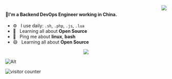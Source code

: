 <!--
**Tinywan/Tinywan** is a ✨ _special_ ✨ repository because its `README.md` (this file) appears on your GitHub profile.

- ⚙️&nbsp;&nbsp; I use daily: `.sh`, `.php`, `.js`, `.html`, `.css`, `.blade.php`
- 🌍&nbsp;&nbsp; I'm mostly active within the **DigitalOcean Community and DevDojo**
- 📘&nbsp;&nbsp; I wrote the **[Introduction to Bash Scripting](https://github.com/bobbyiliev/introduction-to-bash-scripting)** opensource eBook
- 🌱&nbsp;&nbsp; Learning all about **Open Source**
- 💬&nbsp;&nbsp; Ping me about **linux**, **bash**, **ThinkPHP**, **development**, **devops**

- 🔭 I’m currently working on ...
- 🌱 I’m currently learning ...
- 👯 I’m looking to collaborate on ...
- 🤔 I’m looking for help with ...
- 💬 Ask me about ...
- 📫 How to reach me: ...
- 😄 Pronouns: ...
- ⚡ Fun fact: ...
[![Github Stats By Anurag](https://github-readme-stats.vercel.app/api?username=Tinywan&show_icons=true&title_color=62BFAD&icon_color=79ff97&text_color=F7F8E8&bg_color=151515)](https://github.com/anuraghazra/github-readme-stats)
![Anurag's github stats](https://github-readme-stats.vercel.app/api?username=Tinywan&show_icons=true&theme=radical)
-->

<img align="right"  src="https://github-readme-stats.vercel.app/api?username=Tinywan&show_icons=true&count_private=true&theme=radical"/>

#### 👋I'm a Backend DevOps Engineer working in China.

- ⚙️&nbsp;&nbsp; I use daily: `.sh`, `.php`, `.js`, `.lua`
- 🌱&nbsp;&nbsp; Learning all about **Open Source**
- 💬&nbsp;&nbsp; Ping me about **linux**, **bash**
- 😄&nbsp;&nbsp; Learning all about **Open Source**

<p align="center">
    <img src="https://github-profile-trophy.vercel.app/?username=Tinywan&row=1&column=7&margin-w=32&theme=flat&no-bg=true&no-frame=true"/>
</p>

![Alt](https://repobeats.axiom.co/api/embed/419c3efdf8c658c35a5b2a27b92eac34fffdb6f6.svg "Repobeats analytics image")

![visitor counter](https://profile-counter.glitch.me/Tinywan/count.svg)

